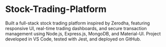 # Stock-Trading-Platform
Built a full-stack stock trading platform inspired by Zerodha, featuring responsive UI, real-time trading dashboards, and secure transaction management using Node.js, Express.js, MongoDB, and Material-UI. Project developed in VS Code, tested with Jest, and deployed on GitHub.
